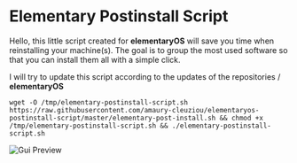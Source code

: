 # Elementary Postinstall Script

Hello, this little script created for **elementaryOS** will save you time when reinstalling your machine(s).
The goal is to group the most used software so that you can install them all with a simple click.

I will try to update this script according to the updates of the repositories / **elementaryOS**

```
wget -O /tmp/elementary-postinstall-script.sh https://raw.githubusercontent.com/amaury-cleuziou/elementaryos-postinstall-script/master/elementary-post-install.sh && chmod +x /tmp/elementary-postinstall-script.sh && ./elementary-postinstall-script.sh
```

![Gui Preview](https://pictshare.net/pa4lvl7k92.png)

